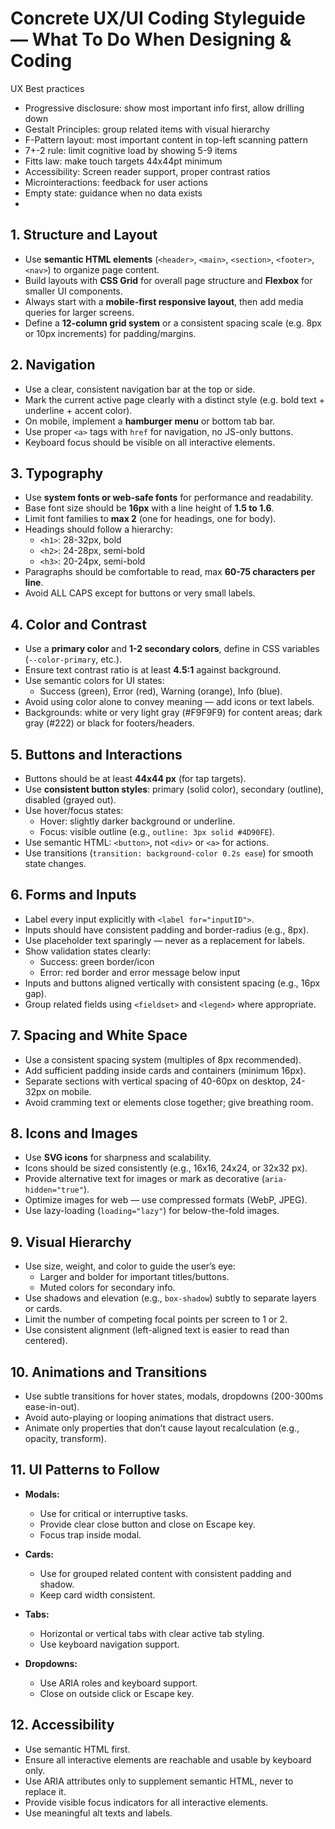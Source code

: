 # Concrete UX/UI Coding Styleguide — What To Do When Designing & Coding

UX Best practices
- Progressive disclosure: show most important info first, allow drilling down
- Gestalt Principles: group related items with visual hierarchy
- F-Pattern layout: most important content in top-left scanning pattern
- 7+-2 rule: limit cognitive load by showing 5-9 items
- Fitts law: make touch targets 44x44pt minimum
- Accessibility: Screen reader support, proper contrast ratios
- Microinteractions: feedback for user actions
- Empty state: guidance when no data exists
- 
## 1. Structure and Layout

- Use **semantic HTML elements** (`<header>`, `<main>`, `<section>`, `<footer>`, `<nav>`) to organize page content.
- Build layouts with **CSS Grid** for overall page structure and **Flexbox** for smaller UI components.
- Always start with a **mobile-first responsive layout**, then add media queries for larger screens.
- Define a **12-column grid system** or a consistent spacing scale (e.g. 8px or 10px increments) for padding/margins.

## 2. Navigation

- Use a clear, consistent navigation bar at the top or side.
- Mark the current active page clearly with a distinct style (e.g. bold text + underline + accent color).
- On mobile, implement a **hamburger menu** or bottom tab bar.
- Use proper `<a>` tags with `href` for navigation, no JS-only buttons.
- Keyboard focus should be visible on all interactive elements.

## 3. Typography

- Use **system fonts or web-safe fonts** for performance and readability.
- Base font size should be **16px** with a line height of **1.5 to 1.6**.
- Limit font families to **max 2** (one for headings, one for body).
- Headings should follow a hierarchy:
    - `<h1>`: 28-32px, bold
    - `<h2>`: 24-28px, semi-bold
    - `<h3>`: 20-24px, semi-bold
- Paragraphs should be comfortable to read, max **60-75 characters per line**.
- Avoid ALL CAPS except for buttons or very small labels.

## 4. Color and Contrast

- Use a **primary color** and **1-2 secondary colors**, define in CSS variables (`--color-primary`, etc.).
- Ensure text contrast ratio is at least **4.5:1** against background.
- Use semantic colors for UI states:
    - Success (green), Error (red), Warning (orange), Info (blue).
- Avoid using color alone to convey meaning — add icons or text labels.
- Backgrounds: white or very light gray (#F9F9F9) for content areas; dark gray (#222) or black for footers/headers.

## 5. Buttons and Interactions

- Buttons should be at least **44x44 px** (for tap targets).
- Use **consistent button styles**: primary (solid color), secondary (outline), disabled (grayed out).
- Use hover/focus states:
    - Hover: slightly darker background or underline.
    - Focus: visible outline (e.g., `outline: 3px solid #4D90FE`).
- Use semantic HTML: `<button>`, not `<div>` or `<a>` for actions.
- Use transitions (`transition: background-color 0.2s ease`) for smooth state changes.

## 6. Forms and Inputs

- Label every input explicitly with `<label for="inputID">`.
- Inputs should have consistent padding and border-radius (e.g., 8px).
- Use placeholder text sparingly — never as a replacement for labels.
- Show validation states clearly:
    - Success: green border/icon
    - Error: red border and error message below input
- Inputs and buttons aligned vertically with consistent spacing (e.g., 16px gap).
- Group related fields using `<fieldset>` and `<legend>` where appropriate.

## 7. Spacing and White Space

- Use a consistent spacing system (multiples of 8px recommended).
- Add sufficient padding inside cards and containers (minimum 16px).
- Separate sections with vertical spacing of 40-60px on desktop, 24-32px on mobile.
- Avoid cramming text or elements close together; give breathing room.

## 8. Icons and Images

- Use **SVG icons** for sharpness and scalability.
- Icons should be sized consistently (e.g., 16x16, 24x24, or 32x32 px).
- Provide alternative text for images or mark as decorative (`aria-hidden="true"`).
- Optimize images for web — use compressed formats (WebP, JPEG).
- Use lazy-loading (`loading="lazy"`) for below-the-fold images.

## 9. Visual Hierarchy

- Use size, weight, and color to guide the user’s eye:
    - Larger and bolder for important titles/buttons.
    - Muted colors for secondary info.
- Use shadows and elevation (e.g., `box-shadow`) subtly to separate layers or cards.
- Limit the number of competing focal points per screen to 1 or 2.
- Use consistent alignment (left-aligned text is easier to read than centered).

## 10. Animations and Transitions

- Use subtle transitions for hover states, modals, dropdowns (200-300ms ease-in-out).
- Avoid auto-playing or looping animations that distract users.
- Animate only properties that don’t cause layout recalculation (e.g., opacity, transform).

## 11. UI Patterns to Follow

- **Modals:**
    - Use for critical or interruptive tasks.
    - Provide clear close button and close on Escape key.
    - Focus trap inside modal.

- **Cards:**
    - Use for grouped related content with consistent padding and shadow.
    - Keep card width consistent.

- **Tabs:**
    - Horizontal or vertical tabs with clear active tab styling.
    - Use keyboard navigation support.

- **Dropdowns:**
    - Use ARIA roles and keyboard support.
    - Close on outside click or Escape key.

## 12. Accessibility

- Use semantic HTML first.
- Ensure all interactive elements are reachable and usable by keyboard only.
- Use ARIA attributes only to supplement semantic HTML, never to replace it.
- Provide visible focus indicators for all interactive elements.
- Use meaningful alt texts and labels.

